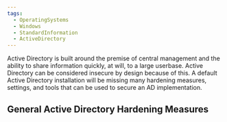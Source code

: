 ```yaml
---
tags:
  - OperatingSystems
  - Windows
  - StandardInformation
  - ActiveDirectory
---
```

Active Directory is built around the premise of central management and the ability to share information quickly, at will, to a large userbase. Active Directory can be considered insecure by design because of this. A default Active Directory installation will be missing many hardening measures, settings, and tools that can be used to secure an AD implementation.

## General Active Directory Hardening Measures